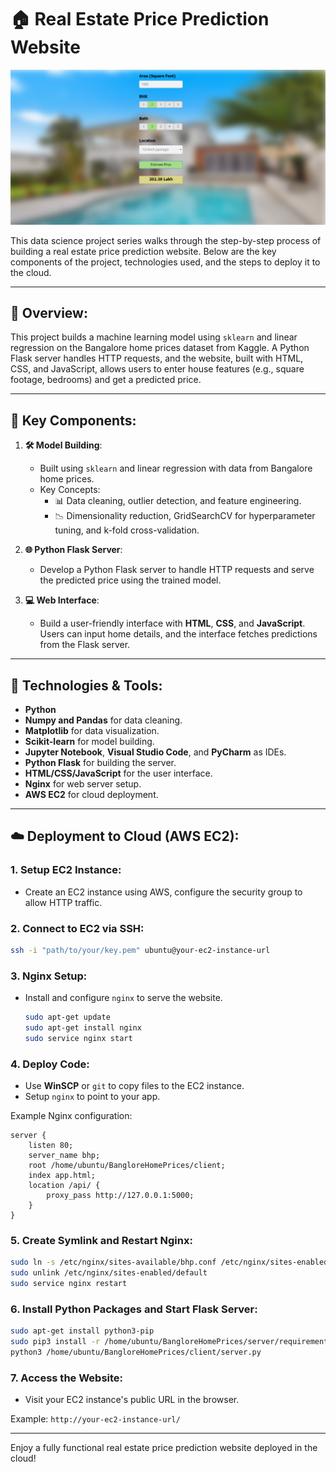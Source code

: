 # 🏠 Real Estate Price Prediction Website

![Project Screenshot](https://github.com/Ericazzzzzz/Real-Estate-Price-Prediction/blob/main/BHP_website.PNG)

This data science project series walks through the step-by-step process of building a real estate price prediction website. Below are the key components of the project, technologies used, and the steps to deploy it to the cloud.

---

## 🚀 Overview:
This project builds a machine learning model using `sklearn` and linear regression on the Bangalore home prices dataset from Kaggle. A Python Flask server handles HTTP requests, and the website, built with HTML, CSS, and JavaScript, allows users to enter house features (e.g., square footage, bedrooms) and get a predicted price.

---

## 🔑 Key Components:

1. **🛠️ Model Building**: 
   - Built using `sklearn` and linear regression with data from Bangalore home prices.
   - Key Concepts:
     - 📊 Data cleaning, outlier detection, and feature engineering.
     - 📉 Dimensionality reduction, GridSearchCV for hyperparameter tuning, and k-fold cross-validation.

2. **🌐 Python Flask Server**: 
   - Develop a Python Flask server to handle HTTP requests and serve the predicted price using the trained model.

3. **💻 Web Interface**: 
   - Build a user-friendly interface with **HTML**, **CSS**, and **JavaScript**. Users can input home details, and the interface fetches predictions from the Flask server.

---

## 🧰 Technologies & Tools:

- **Python**
- **Numpy and Pandas** for data cleaning.
- **Matplotlib** for data visualization.
- **Scikit-learn** for model building.
- **Jupyter Notebook**, **Visual Studio Code**, and **PyCharm** as IDEs.
- **Python Flask** for building the server.
- **HTML/CSS/JavaScript** for the user interface.
- **Nginx** for web server setup.
- **AWS EC2** for cloud deployment.

---

## ☁️ Deployment to Cloud (AWS EC2):

### 1. **Setup EC2 Instance**:
- Create an EC2 instance using AWS, configure the security group to allow HTTP traffic.

### 2. **Connect to EC2 via SSH**:
   ```bash
   ssh -i "path/to/your/key.pem" ubuntu@your-ec2-instance-url
   ```

### 3. **Nginx Setup**:
- Install and configure `nginx` to serve the website.
   ```bash
   sudo apt-get update
   sudo apt-get install nginx
   sudo service nginx start
   ```

### 4. **Deploy Code**:
- Use **WinSCP** or `git` to copy files to the EC2 instance.
- Setup `nginx` to point to your app.

Example Nginx configuration:
   ```nginx
   server {
       listen 80;
       server_name bhp;
       root /home/ubuntu/BangloreHomePrices/client;
       index app.html;
       location /api/ {
           proxy_pass http://127.0.0.1:5000;
       }
   }
   ```

### 5. **Create Symlink and Restart Nginx**:
   ```bash
   sudo ln -s /etc/nginx/sites-available/bhp.conf /etc/nginx/sites-enabled/
   sudo unlink /etc/nginx/sites-enabled/default
   sudo service nginx restart
   ```

### 6. **Install Python Packages and Start Flask Server**:
   ```bash
   sudo apt-get install python3-pip
   sudo pip3 install -r /home/ubuntu/BangloreHomePrices/server/requirements.txt
   python3 /home/ubuntu/BangloreHomePrices/client/server.py
   ```

### 7. **Access the Website**:
   - Visit your EC2 instance's public URL in the browser.

   Example: `http://your-ec2-instance-url/`

---

Enjoy a fully functional real estate price prediction website deployed in the cloud!


